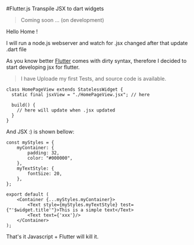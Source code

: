 #Flutter.js Transpile JSX to dart widgets
> Coming soon ... (on development)

Hello Home !

I will run a node.js webserver and watch for .jsx changed after that update .dart file

As you know better <a href='https://flutter.dev'>Flutter</a> comes with dirty syntax, therefore I decided to start developing jsx for flutter.

>I have Uploade my first Tests, and source code is available.


```
class HomePageView extends StatelessWidget {
  static final jsxView = "./HomePageView.jsx"; // here

  build() {
    // here will update when .jsx updated    
  }
}
```

And JSX :) is shown bellow:

```
const myStyles = {
    myContainer: {
        padding: 32,
        color: "#000000",
    },
    myTextStyle: {
        fontSize: 20,
    },
};

export default (
    <Container {...myStyles.myContainer}>
        <Text style={myStyles.myTextStyle} test={"'$widget.title'"}>This is a simple text</Text>
        <Text text={'xxx'}/>
    </Container>
);

```

That's it Javascript + Flutter will kill it.